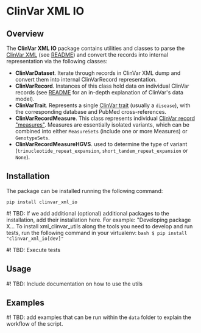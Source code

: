 # ClinVar XML IO

## Overview

The **ClinVar XML IO** package contains utilities and classes to parse the [ClinVar XML](https://ftp.ncbi.nlm.nih.gov/pub/clinvar/xml/) (see [README](https://ftp.ncbi.nlm.nih.gov/pub/clinvar/xml/_README)) and convert the records into internal representation via the following classes:
* **ClinVarDataset**. Iterate through records in ClinVar XML dump and convert them into internal ClinVarRecord representation.
* **ClinVarRecord**. Instances of this class hold data on individual ClinVar records (see [README](https://github.com/EBIvariation/eva-opentargets/tree/master/data-exploration/clinvar-variant-types) for an in-depth explanation of ClinVar's data model). 
* **ClinVarTrait**. Represents a single [ClinVar trait](https://github.com/EBIvariation/eva-opentargets/tree/master/data-exploration/clinvar-variant-types#trait-representation) (usually a ``disease``), with the corresponding database and PubMed cross-references.
* **ClinVarRecordMeasure**. This class represents individual [ClinVar record "measures"](https://github.com/EBIvariation/eva-opentargets/tree/master/data-exploration/clinvar-variant-types#variation-representation). Measures are essentially isolated variants, which can be combined into either ``MeasureSets`` (include one or more Measures) or ``GenotypeSets``.
* **ClinVarRecordMeasureHGVS**. used to determine the type of variant (``trinucleotide_repeat_expansion``, ``short_tandem_repeat_expansion`` or ``None``). 

## Installation

The package can be installed running the following command:
````
pip install clinvar_xml_io
````

#! TBD: If we add additional (optional) additional packages to the installation, add their installation here. For example: "Developing package X... To install xml_clinvar_utils along the tools you need to develop and run tests, run the following command in your virtualenv: 
    ```bash
    $ pip install "clinvar_xml_io[dev]"
    ```

#! TBD: Execute tests


## Usage

#! TBD: Include documentation on how to use the utils

## Examples

#! TBD: add examples that can be run within the ``data`` folder to explain the workflow of the script. 





